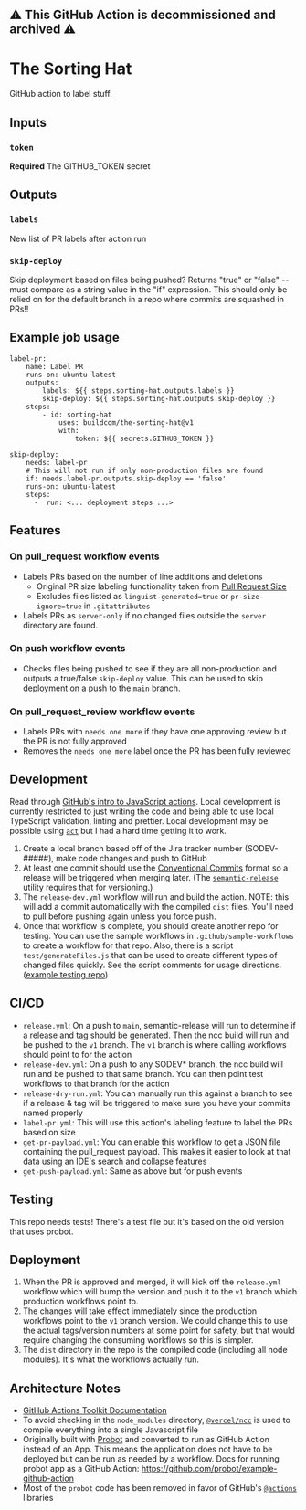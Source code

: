 ⚠️ **This GitHub Action is decommissioned and archived** ⚠️
---

# The Sorting Hat

GitHub action to label stuff.

## Inputs

### `token`

**Required** The GITHUB_TOKEN secret

## Outputs

### `labels`

New list of PR labels after action run

### `skip-deploy`

Skip deployment based on files being pushed? Returns "true" or "false" -- must compare as a string
value in the "if" expression. This should only be relied on for the default branch in a repo where
commits are squashed in PRs!!

## Example job usage

```
label-pr:
	name: Label PR
	runs-on: ubuntu-latest
	outputs:
		labels: ${{ steps.sorting-hat.outputs.labels }}
		skip-deploy: ${{ steps.sorting-hat.outputs.skip-deploy }}
	steps:
		- id: sorting-hat
			uses: buildcom/the-sorting-hat@v1
			with:
				token: ${{ secrets.GITHUB_TOKEN }}
```

```
skip-deploy:
    needs: label-pr
	# This will not run if only non-production files are found
    if: needs.label-pr.outputs.skip-deploy == 'false'
    runs-on: ubuntu-latest
    steps:
      -  run: <... deployment steps ...>
```


## Features

### On pull_request workflow events

-   Labels PRs based on the number of line additions and deletions
    -   Original PR size labeling functionality taken from [Pull Request Size](https://github.com/noqcks/pull-request-size)
    -   Excludes files listed as `linguist-generated=true` or `pr-size-ignore=true` in `.gitattributes`
-   Labels PRs as `server-only` if no changed files outside the `server` directory are found.

### On push workflow events

-   Checks files being pushed to see if they are all non-production and outputs a true/false `skip-deploy`
    value. This can be used to skip deployment on a push to the `main` branch.

### On pull_request_review workflow events

-   Labels PRs with `needs one more` if they have one approving review but the PR is not fully approved
-   Removes the `needs one more` label once the PR has been fully reviewed

## Development

Read through [GitHub's intro to JavaScript actions](https://docs.github.com/en/actions/creating-actions/creating-a-javascript-action).
Local development is currently restricted to just writing the code and being able to use local
TypeScript validation, linting and prettier. Local development may be possible using
[`act`](https://github.com/nektos/act) but I had a hard time getting it to work.

1. Create a local branch based off of the Jira tracker number
(SODEV-#####), make code changes and push to GitHub
1. At least one commit should use the [Conventional Commits](https://www.conventionalcommits.org/en/v1.0.0-beta.2/)
format so a release will be triggered when merging later. (The [`semantic-release`](https://semantic-release.gitbook.io/semantic-release/#commit-message-format)
utility requires that for versioning.)
1. The `release-dev.yml` workflow will run and build the action. NOTE: this will add a commit
automatically with the compiled `dist` files. You'll need to pull before pushing again unless you
force push.
1. Once that workflow is complete, you should create another repo for testing. You can use the
sample workflows in `.github/sample-workflows` to create a workflow for that repo. Also, there is
a script `test/generateFiles.js` that can be used to create different types of changed files
quickly. See the script comments for usage directions. ([example testing repo](https://github.com/lisadean/the-sorting-hat-test))


## CI/CD

-  `release.yml`: On a push to `main`, semantic-release will run to determine if a release and tag
should be generated. Then the ncc build will run and be pushed to the `v1` branch. The `v1` branch
is where calling workflows should point to for the action
-  `release-dev.yml`: On a push to any SODEV* branch, the ncc build will run and be pushed to that
same branch. You can then point test workflows to that branch for the action
-  `release-dry-run.yml`: You can manually run this against a branch to see if a release & tag will
be triggered to make sure you have your commits named properly
-  `label-pr.yml`: This will use this action's labeling feature to label the PRs based on size
-  `get-pr-payload.yml`: You can enable this workflow to get a JSON file containing the pull_request
payload. This makes it easier to look at that data using an IDE's search and collapse features
-  `get-push-payload.yml`: Same as above but for push events

## Testing

This repo needs tests! There's a test file but it's based on the old version that uses probot.

## Deployment

1. When the PR is approved and merged, it will kick off the `release.yml` workflow which will bump
the version and push it to the `v1` branch which production workflows point to.
1. The changes will take effect immediately since the production workflows point to the `v1` branch
version. We could change this to use the actual tags/version numbers at some point for safety, but
that would require changing the consuming workflows so this is simpler.
1. The `dist` directory in the repo is the compiled code (including all node modules). It's what the
workflows actually run.

## Architecture Notes

-   [GitHub Actions Toolkit Documentation](https://github.com/actions/toolkit)
-   To avoid checking in the `node_modules` directory, [`@vercel/ncc`](https://github.com/vercel/ncc) is used to compile everything into a single Javascript file
-   Originally built with [Probot](https://github.com/probot/probot) and converted to run as GitHub
Action instead of an App. This means the application does not have to be deployed but can be run as
needed by a workflow. Docs for running probot app as a GitHub Action: https://github.com/probot/example-github-action
-   Most of the `probot` code has been removed in favor of GitHub's [`@actions`](https://github.com/actions) libraries
